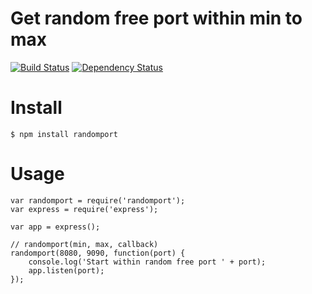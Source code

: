 # Get random free port within min to max
[![Build Status](https://travis-ci.org/iamssen/randomport.png)](https://travis-ci.org/iamssen/randomport)
[![Dependency Status](https://gemnasium.com/iamssen/randomport.png)](https://gemnasium.com/iamssen/randomport)

# Install

	$ npm install randomport

# Usage

	var randomport = require('randomport');
	var express = require('express');

	var app = express();

	// randomport(min, max, callback)
	randomport(8080, 9090, function(port) {
		console.log('Start within random free port ' + port);
		app.listen(port);
	});
